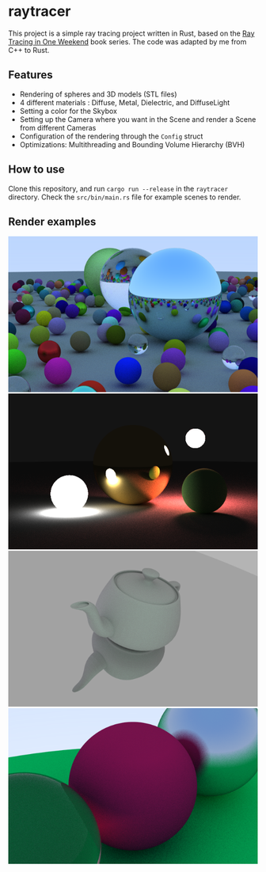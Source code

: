 # raytracer

This project is a simple ray tracing project written in Rust, based on the [Ray Tracing in One Weekend](https://raytracing.github.io/) book series. The code was adapted by me from C++ to Rust.

## Features

* Rendering of spheres and 3D models (STL files)
* 4 different materials : Diffuse, Metal, Dielectric, and DiffuseLight
* Setting a color for the Skybox
* Setting up the Camera where you want in the Scene and render a Scene from different Cameras
* Configuration of the rendering through the `Config` struct
* Optimizations: Multithreading and Bounding Volume Hierarchy (BVH)

## How to use

Clone this repository, and run `cargo run --release` in the `raytracer` directory.
Check the `src/bin/main.rs` file for example scenes to render.

## Render examples

![Big scene](/examples/big_scene.png?raw=true "Big")
![Light](/examples/light.png?raw=true "Light")
![Teapot](/examples/teapot.png?raw=true "Teapot")
![Close up](/examples/close_up.png?raw=true "Close")